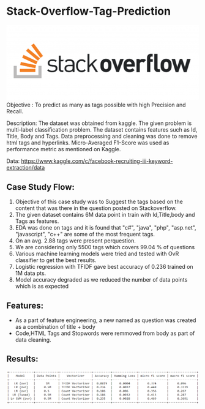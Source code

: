 # Stack-Overflow-Tag-Prediction
![stackoverflow](/images/stackoverflow.PNG)
Objective : To predict as many as tags possible with high Precision and Recall. 

Description: The dataset was obtained from kaggle. The given problem is multi-label classification problem. The dataset contains features such as Id, Title, Body and Tags. Data preprocessing and cleaning was done to remove html tags and hyperlinks. Micro-Averaged F1-Score was used as performance metric as mentioned on Kaggle.

Data: https://www.kaggle.com/c/facebook-recruiting-iii-keyword-extraction/data 

## Case Study Flow:

1. Objective of this case study was to Suggest the tags based on the content that was there in the question posted on Stackoverflow.
2. The given dataset contains 6M data point in train with Id,Title,body and Tags as features.
3. EDA was done on tags and it is found that "c#", "java", "php", "asp.net", "javascript", "c++" are some of the most frequent tags.
4. On an avg. 2.88 tags were present perquestion.
5. We are considering only 5500 tags which covers 99.04 % of questions
6. Various machine learning models were tried and tested with OvR classifier to get the best results.
7. Logistic regression with TFIDF gave best accuracy of 0.236 trained on 1M data pts.
8. Model accuracy degraded as we reduced the number of data points which is as expected

## Features:

- As a part of feature engineering, a new named as question was created as a combination of title + body
- Code,HTML Tags and Stopwords were remmoved from body as part of data cleaning.

## Results:

![results](/images/results.PNG)

